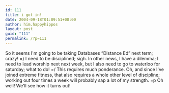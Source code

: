 ```yaml
---
id: 111
title: i got in!
date: 2004-09-18T01:09:51+00:00
author: him.happyhippos
layout: post
guid: "111"
permalink: /?p=111
---
```

So it seems I'm going to be taking Databases &#8220;Distance Ed&#8221; next term; crazy! =) I need to be disciplined; sigh. In other news, I have a dilemma; I need to lead worship next next week, but I also need to go to waterloo for saturday; what to do! =/ This requires much ponderance. Oh, and since I've joined extreme fitness, that also requires a whole other level of discipline; working out four times a week will probably sap a lot of my strength. =p Oh well! We'll see how it turns out!